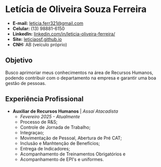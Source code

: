 # Letícia de Oliveira Souza Ferreira
- **E-mail:** leticia.ferr321@gmail.com
- **Celular:** (13) 98881-6150
- **LinkedIn:** [linkedin.com/in/leticia-oliveira-ferreira/](https://www.linkedin.com/in/leticia-oliveira-ferreira/)
- **Site:** [leticiaosf.github.io](https://leticiaosf.github.io/)
- **CNH:** AB (veículo próprio)

## Objetivo
Busco aprimoriar meus conhecimentos na área de Recursos Humanos, podendo contribuir com o departamento na empresa e garantir uma boa gestão de pessoas.

## Experiência Profissional
- **Auxiliar de Recursos Humanos** \| *Assaí Atacadista*
  - *Fevereiro 2025 - Atualmente*
  - Processo de R&S;
  - Controle de Jornada de Trabalho;
  - Integraçao;
  - Movimentação de Pessoal, Abertura de Pré CAT;
  - Inclusão e Manhtenção de Benefícios;
  - Entrega de Indicadores;
  - Acompanhamento de Treinamentos Obrigatórios e
  - Acompanhamento de EPI's e uniformes.
